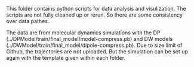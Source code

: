 This folder contains python scripts for data analysis and visulization. The scripts are not fully cleaned up or rerun. So there are some consistency over data pathes. 

The data are from molecular dynamics simulations with the DP (../DPModel/train/final_model/model-compress.pb) and DW models (../DWModel/train/final_model/dipole-compress.pb). Due to size limit of Github, the trajectories are not uploaded. But the simulation can be set up again with the template given within each folder. 
